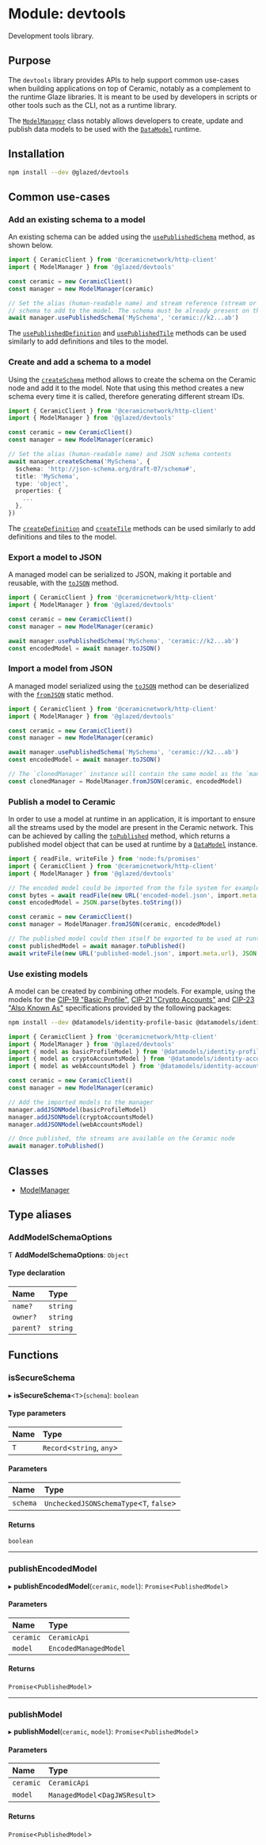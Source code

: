 # Module: devtools

Development tools library.

## Purpose

The `devtools` library provides APIs to help support common use-cases when building applications
on top of Ceramic, notably as a complement to the runtime Glaze libraries. It is meant to be
used by developers in scripts or other tools such as the CLI, not as a runtime library.

The [`ModelManager`](../classes/devtools.ModelManager.md) class notably allows developers to create, update and publish data
models to be used with the [`DataModel`](../classes/datamodel.DataModel.md) runtime.

## Installation

```sh
npm install --dev @glazed/devtools
```

## Common use-cases

### Add an existing schema to a model

An existing schema can be added using the
[`usePublishedSchema`](../classes/devtools.ModelManager.md#usepublishedschema) method, as shown below.

```ts
import { CeramicClient } from '@ceramicnetwork/http-client'
import { ModelManager } from '@glazed/devtools'

const ceramic = new CeramicClient()
const manager = new ModelManager(ceramic)

// Set the alias (human-readable name) and stream reference (stream or commit ID or URL) of the
// schema to add to the model. The schema must be already present on the Ceramic node.
await manager.usePublishedSchema('MySchema', 'ceramic://k2...ab')
```

The [`usePublishedDefinition`](../classes/devtools.ModelManager.md#usepublisheddefinition) and
[`usePublishedTile`](../classes/devtools.ModelManager.md#usepublishedtile) methods can be used similarly to add
definitions and tiles to the model.

### Create and add a schema to a model

Using the [`createSchema`](../classes/devtools.ModelManager.md#createschema) method allows to create the schema
on the Ceramic node and add it to the model. Note that using this method creates a new schema
every time it is called, therefore generating different stream IDs.

```ts
import { CeramicClient } from '@ceramicnetwork/http-client'
import { ModelManager } from '@glazed/devtools'

const ceramic = new CeramicClient()
const manager = new ModelManager(ceramic)

// Set the alias (human-readable name) and JSON schema contents
await manager.createSchema('MySchema', {
  $schema: 'http://json-schema.org/draft-07/schema#',
  title: 'MySchema',
  type: 'object',
  properties: {
    ...
  },
})
```

The [`createDefinition`](../classes/devtools.ModelManager.md#createdefinition) and
[`createTile`](../classes/devtools.ModelManager.md#createtile) methods can be used similarly to add definitions
and tiles to the model.

### Export a model to JSON

A managed model can be serialized to JSON, making it portable and reusable, with the
[`toJSON`](../classes/devtools.ModelManager.md#tojson) method.

```ts
import { CeramicClient } from '@ceramicnetwork/http-client'
import { ModelManager } from '@glazed/devtools'

const ceramic = new CeramicClient()
const manager = new ModelManager(ceramic)

await manager.usePublishedSchema('MySchema', 'ceramic://k2...ab')
const encodedModel = await manager.toJSON()
```

### Import a model from JSON

A managed model serialized using the [`toJSON`](../classes/devtools.ModelManager.md#tojson) method can be
deserialized with the [`fromJSON`](../classes/devtools.ModelManager.md#fromjson) static method.

```ts
import { CeramicClient } from '@ceramicnetwork/http-client'
import { ModelManager } from '@glazed/devtools'

const ceramic = new CeramicClient()
const manager = new ModelManager(ceramic)

await manager.usePublishedSchema('MySchema', 'ceramic://k2...ab')
const encodedModel = await manager.toJSON()

// The `clonedManager` instance will contain the same model as the `manager` instance
const clonedManager = ModelManager.fromJSON(ceramic, encodedModel)
```

### Publish a model to Ceramic

In order to use a model at runtime in an application, it is important to ensure all the streams
used by the model are present in the Ceramic network. This can be achieved by calling the
[`toPublished`](../classes/devtools.ModelManager.md#topublished) method, which returns a published model object
that can be used at runtime by a [`DataModel`](../classes/datamodel.DataModel.md) instance.

```ts
import { readFile, writeFile } from 'node:fs/promises'
import { CeramicClient } from '@ceramicnetwork/http-client'
import { ModelManager } from '@glazed/devtools'

// The encoded model could be imported from the file system for example
const bytes = await readFile(new URL('encoded-model.json', import.meta.url))
const encodedModel = JSON.parse(bytes.toString())

const ceramic = new CeramicClient()
const manager = ModelManager.fromJSON(ceramic, encodedModel)

// The published model could then itself be exported to be used at runtime
const publishedModel = await manager.toPublished()
await writeFile(new URL('published-model.json', import.meta.url), JSON.stringify(publishedModel))
```

### Use existing models

A model can be created by combining other models. For example, using the models for the
[CIP-19 "Basic Profile"](https://github.com/ceramicnetwork/CIP/blob/main/CIPs/CIP-19/CIP-19.md),
[CIP-21 "Crypto Accounts"](https://github.com/ceramicnetwork/CIP/blob/main/CIPs/CIP-21/CIP-21.md)
and [CIP-23 "Also Known As"](https://github.com/ceramicnetwork/CIP/blob/main/CIPs/CIP-23/CIP-23.md)
specifications provided by the following packages:

```sh
npm install --dev @datamodels/identity-profile-basic @datamodels/identity-accounts-crypto @datamodels/identity-accounts-web
```

```ts
import { CeramicClient } from '@ceramicnetwork/http-client'
import { ModelManager } from '@glazed/devtools'
import { model as basicProfileModel } from '@datamodels/identity-profile-basic'
import { model as cryptoAccountsModel } from '@datamodels/identity-accounts-crypto'
import { model as webAccountsModel } from '@datamodels/identity-accounts-web'

const ceramic = new CeramicClient()
const manager = new ModelManager(ceramic)

// Add the imported models to the manager
manager.addJSONModel(basicProfileModel)
manager.addJSONModel(cryptoAccountsModel)
manager.addJSONModel(webAccountsModel)

// Once published, the streams are available on the Ceramic node
await manager.toPublished()
```

## Classes

- [ModelManager](../classes/devtools.ModelManager.md)

## Type aliases

### AddModelSchemaOptions

Ƭ **AddModelSchemaOptions**: `Object`

#### Type declaration

| Name | Type |
| :------ | :------ |
| `name?` | `string` |
| `owner?` | `string` |
| `parent?` | `string` |

## Functions

### isSecureSchema

▸ **isSecureSchema**<`T`\>(`schema`): `boolean`

#### Type parameters

| Name | Type |
| :------ | :------ |
| `T` | `Record`<`string`, `any`\> |

#### Parameters

| Name | Type |
| :------ | :------ |
| `schema` | `UncheckedJSONSchemaType`<`T`, ``false``\> |

#### Returns

`boolean`

___

### publishEncodedModel

▸ **publishEncodedModel**(`ceramic`, `model`): `Promise`<`PublishedModel`\>

#### Parameters

| Name | Type |
| :------ | :------ |
| `ceramic` | `CeramicApi` |
| `model` | `EncodedManagedModel` |

#### Returns

`Promise`<`PublishedModel`\>

___

### publishModel

▸ **publishModel**(`ceramic`, `model`): `Promise`<`PublishedModel`\>

#### Parameters

| Name | Type |
| :------ | :------ |
| `ceramic` | `CeramicApi` |
| `model` | `ManagedModel`<`DagJWSResult`\> |

#### Returns

`Promise`<`PublishedModel`\>
